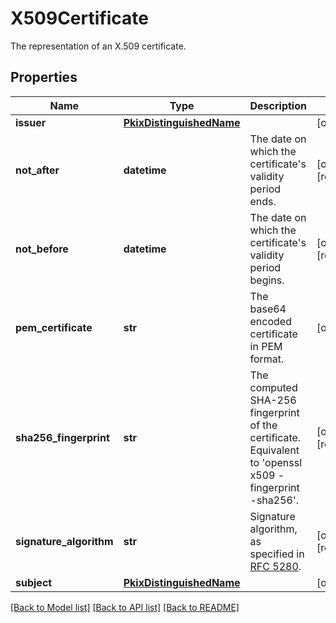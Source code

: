 # X509Certificate

The representation of an X.509 certificate. 
## Properties
Name | Type | Description | Notes
------------ | ------------- | ------------- | -------------
**issuer** | [**PkixDistinguishedName**](PkixDistinguishedName.md) |  | [optional] 
**not_after** | **datetime** | The date on which the certificate&#39;s validity period ends.   | [optional] [readonly] 
**not_before** | **datetime** | The date on which the certificate&#39;s validity period begins.   | [optional] [readonly] 
**pem_certificate** | **str** | The base64 encoded certificate in PEM format.   | [optional] 
**sha256_fingerprint** | **str** | The computed SHA-256 fingerprint of the certificate. Equivalent to &#39;openssl x509 -fingerprint -sha256&#39;.   | [optional] [readonly] 
**signature_algorithm** | **str** | Signature algorithm, as specified in [RFC 5280](https://tools.ietf.org/html/rfc5280).   | [optional] [readonly] 
**subject** | [**PkixDistinguishedName**](PkixDistinguishedName.md) |  | [optional] 

[[Back to Model list]](../README.md#documentation-for-models) [[Back to API list]](../README.md#documentation-for-api-endpoints) [[Back to README]](../README.md)


